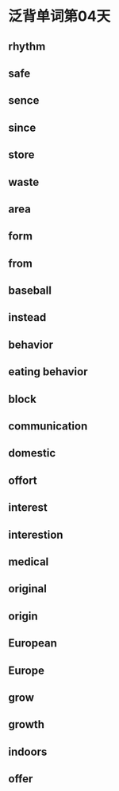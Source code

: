 # 泛背单词第04天

## rhythm

## safe

## sence

## since

## store

## waste

## area

## form

## from

## baseball

## instead

## behavior

## eating behavior

## block

## communication

## domestic

## offort

## interest

## interestion

## medical

## original

## origin

## European

## Europe

## grow

## growth

## indoors

## offer



